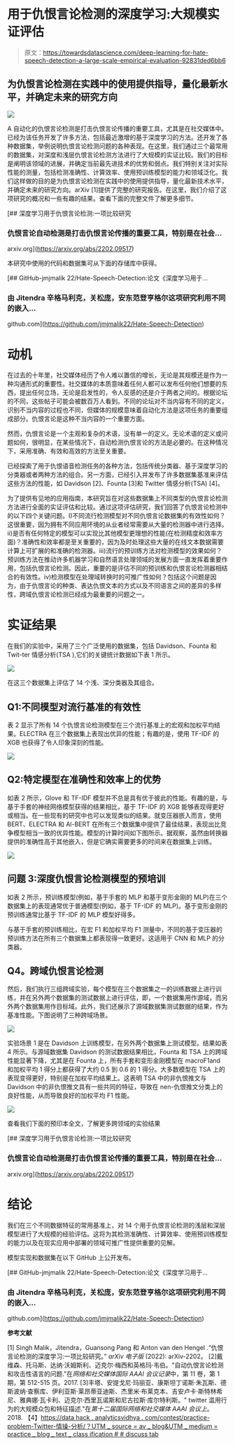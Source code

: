 # 用于仇恨言论检测的深度学习:大规模实证评估

> 原文：<https://towardsdatascience.com/deep-learning-for-hate-speech-detection-a-large-scale-empirical-evaluation-92831ded6bb6>

## 为仇恨言论检测在实践中的使用提供指导，量化最新水平，并确定未来的研究方向

![](img/f83361f1e4b189f37757f19fd9d4a1b5.png)

A 自动化的仇恨言论检测是打击仇恨言论传播的重要工具，尤其是在社交媒体中。已经为该任务开发了许多方法，包括最近激增的基于深度学习的方法。还开发了各种数据集，举例说明仇恨言论检测问题的各种表现。在这里，我们通过三个最常用的数据集，对深度和浅层仇恨言论检测方法进行了大规模的实证比较。我们的目标是阐明该领域的进展，并确定当前最先进技术的优势和弱点。我们特别关注对实际性能的测量，包括检测准确性、计算效率、使用预训练模型的能力和领域泛化。我们这样做的目的是为仇恨言论检测在实践中的使用提供指导，量化最新技术水平，并确定未来的研究方向。arXiv [1]提供了完整的研究报告。在这里，我们介绍了这项研究的概况和一些有趣的结果。查看下面的完整文件了解更多细节。

[](https://arxiv.org/abs/2202.09517) [## 深度学习用于仇恨言论检测:一项比较研究

### 仇恨言论自动检测是打击仇恨言论传播的重要工具，特别是在社会…

arxiv.org](https://arxiv.org/abs/2202.09517) 

本研究中使用的代码和数据集可从下面的存储库中获得。

[](https://github.com/jmjmalik22/Hate-Speech-Detection) [## GitHub-jmjmalik 22/Hate-Speech-Detection:论文《深度学习用于…

### 由 Jitendra 辛格马利克，关松庞，安东范登亨格尔这项研究利用不同的嵌入…

github.com](https://github.com/jmjmalik22/Hate-Speech-Detection) 

# 动机

在过去的十年里，社交媒体经历了令人难以置信的增长，无论是其规模还是作为一种沟通形式的重要性。社交媒体的本质意味着任何人都可以发布任何他们想要的东西，提出任何立场，无论是启发性的，令人反感的还是介于两者之间的。根据论坛的不同，这些帖子可能会被数百万人看到。不同的论坛对不当内容有不同的定义，识别不当内容的过程也不同，但媒体的规模意味着自动化方法是这项任务的重要组成部分。仇恨言论是这种不当内容的一个重要方面。

然而，仇恨言论是一个主观和复杂的术语，没有单一的定义。无论术语的定义或问题如何，很明显，在某些情况下，自动检测仇恨言论的方法是必要的。在这种情况下，采用准确、有效和高效的方法至关重要。

已经探索了用于仇恨语音检测任务的各种方法，包括传统分类器、基于深度学习的分类器或者两种方法的组合。另一方面，已经引入并发布了许多数据集基准来评估这些方法的性能，如 Davidson [2]、Founta [3]和 Twitter 情感分析(TSA) [4]。

为了提供有见地的应用指南，本研究旨在对这些数据集上不同类型的仇恨言论检测方法进行全面的实证评估和比较。通过这项评估研究，我们回答了仇恨言论检测中的以下四个关键问题。I)不同流行检测模型对不同仇恨言论数据集的有效性如何？这很重要，因为拥有不同应用环境的从业者经常需要从大量的检测器中进行选择。ii)是否有任何特定的模型可以实现比其他模型更理想的性能(在检测精度和效率方面)？准确性和效率都是至关重要的，因为及时处理这些大量的在线文本数据需要计算上可扩展的和准确的检测器。iii)流行的预训练方法对检测模型的效果如何？预训练方法在推动许多机器学习和自然语言处理领域的发展方面一直发挥着重要作用，包括仇恨言论检测。因此，重要的是评估不同的预训练和仇恨言论检测器相结合的有效性。iv)检测模型在处理域转换时的可推广性如何？包括这个问题是因为，由于仇恨言论的种类、表达仇恨文本的方式以及不同语言之间的差异的多样性，跨域仇恨言论检测已经成为最重要的问题之一。

# 实证结果

在我们的实验中，采用了三个广泛使用的数据集，包括 Davidson、Founta 和 Twit-ter 情感分析(TSA ),它们的关键统计数据如下表 1 所示。

![](img/fdf0ba6148a14a0714d02eeaed22eb29.png)

在这三个数据集上评估了 14 个浅、深分类器及其组合。

## Q1:不同模型对流行基准的有效性

表 2 显示了所有 14 个仇恨言论检测模型在三个流行基准上的宏观和加权平均结果。ELECTRA 在三个数据集上表现出优异的性能；有趣的是，使用 TF-IDF 的 XGB 也获得了令人印象深刻的性能。

![](img/70e46e1134b02de0f5dbb62b4937340e.png)

## Q2:特定模型在准确性和效率上的优势

如表 2 所示，Glove 和 TF-IDF 模型并不总是具有优于彼此的性能。有趣的是，与基于手套的神经网络模型获得的结果相比，基于 TF-IDF 的 XGB 能够表现得更好或相当。在一些现有的研究中也可以发现类似的结果。就变压器嵌入而言，使用 BERT、ELECTRA 和 Al-BERT 在所有三个数据集中提供了最佳结果，表现出比竞争模型相当一致的优异性能。模型的计算时间如下图所示。据观察，虽然由转换器提供的准确性高于其他嵌入，但是它确实需要更多的时间来在数据集上训练。

![](img/de7a3fab34b2521fca6f224520f22297.png)

## 问题 3:深度仇恨言论检测模型的预培训

如表 2 所示，预训练模型(例如，基于手套的 MLP 和基于变形金刚的 MLP)在三个数据集上的表现通常优于普通模型(例如，基于 TF-IDF 的 MLP)。基于变形金刚的预训练通常比基于 TF-IDF 的 MLP 模型好得多。

与基于手套的预训练相比，在宏 F1 和加权平均 F1 测量中，不同的基于变压器的预训练方法在所有三个数据集上都表现得一致更好。这适用于 CNN 和 MLP 的分类器。

## Q4。跨域仇恨言论检测

然后，我们执行三组跨域实验，每个模型在三个数据集之一的训练数据上进行训练，并在另外两个数据集的测试数据上进行评估，即，一个数据集用作源域，而另外两个数据集用作目标域。此外，我们还展示了源域数据集测试数据的结果，作为基准性能。下图说明了三种跨域场景。

![](img/3ee294bce410d842243e44a45d27c395.png)

实验场景 1 是在 Davidson 上训练模型，在另外两个数据集上测试模型。结果如表 4 所示。与源域数据集 Davidson 的测试数据结果相比，Founta 和 TSA 上的跨域性能显著下降，尤其是在 Founta 上，所有手套和变形金刚模型在 macroF1and 和加权平均 1 得分上都获得了大约 0.5 到 0.6 的 1 得分。大多数模型在 TSA 上的表现变得更好，特别是在加权平均结果上。这表明 TSA 中的非仇恨推文与 Davidson 中的非仇恨推文具有一些共同的特征，导致在 nen-仇恨推文分类上的良好性能，从而导致良好的加权平均 F1 性能。

![](img/87af3ed96f96041bec18c95c4c8f9678.png)

查看我们下面的预印本全文，了解更多跨领域的实验结果

[](https://arxiv.org/abs/2202.09517) [## 深度学习用于仇恨言论检测:一项比较研究

### 仇恨言论自动检测是打击仇恨言论传播的重要工具，特别是在社会…

arxiv.org](https://arxiv.org/abs/2202.09517) 

# 结论

我们在三个不同数据特征的常用基准上，对 14 个用于仇恨言论检测的浅层和深层模型进行了大规模的经验评估。这将为其检测准确性、计算效率、使用预训练模型的能力以及在现实应用中部署的领域可推广性提供重要的见解。

模型实现和数据集在以下 GitHub 上公开发布。

[](https://github.com/jmjmalik22/Hate-Speech-Detection) [## GitHub-jmjmalik 22/Hate-Speech-Detection:论文《深度学习用于…

### 由 Jitendra 辛格马利克，关松庞，安东范登亨格尔这项研究利用不同的嵌入…

github.com](https://github.com/jmjmalik22/Hate-Speech-Detection) 

**参考文献**

[1] Singh Malik，Jitendra，Guansong Pang 和 Anton van den Hengel .“仇恨言论检测的深度学习:一项比较研究。” *arXiv 电子版* (2022): arXiv-2202。
[2]戴维森、托马斯、达纳·沃姆斯利、迈克尔·梅西和英格玛·韦伯。"自动仇恨言论检测和攻击性语言的问题."在*网络和社交媒体国际 AAAI 会议记录*中，第 11 卷，第 1 期，第 512-515 页。2017.
[3]丰塔、安提戈尼·玛丽亚、康斯坦丁诺斯·朱瓦斯、德斯波纳·查察库、伊利亚斯·莱昂蒂亚迪斯、杰里米·布莱克本、吉安卢卡·斯特林希尼、雅典娜·瓦卡利、迈克尔·西里瓦诺斯和尼古拉斯·库尔特利斯。" twitter 滥用行为的大规模众包和特征描述."在*第十二届国际网络和社交媒体 AAAI 会议上*。2018.
【4】[https://data hack . analyticsvidhya . com/contest/practice-problem-Twitter-情操-分析/？UTM _ source = av _ blog&UTM _ medium = practice _ blog _ text _ class ification # # discuss tab](https://datahack.analyticsvidhya.com/contest/practice-problem-twitter-sentiment-analysis/?utm_source=av_blog&utm_medium=practice_blog_text_classification##DiscussTab)
